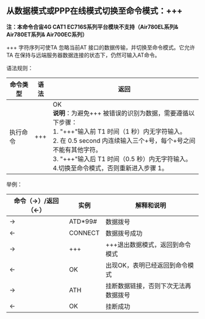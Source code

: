 ## 从数据模式或PPP在线模式切换至命令模式：+++

**注：本命令合宙4G CAT1 EC716S系列平台模块不支持（Air780EL系列& Air780ET系列& Air700EC系列）**

 

+++ 字符序列可使TA 忽略当前AT 接口的数据传输，并切换至命令模式。它允许TA 在保持与远端服务器数据连接的状态下，仍然可输入AT命令。

语法规则：

| 命令类型 | 语法 | 返回                                                         |
| -------- | ---- | ------------------------------------------------------------ |
| 执行命令 | +++  | OK <br>**说明**：为避免+++ 被错误的识别为数据，需要遵循以下步骤：<br>1. "+++"输入前 T1 时间（1 秒）内无字符输入。<br>2. 在 0.5 second 内连续输入三个+号，每个+号之间不能有其他字符。<br>3. "+++"输入后 T1 时间（0.5 秒）内无字符输入。<br>4.切换至命令模式，否则重新进入步骤 1。 |

 

举例：

| 命令（→）/返回（←） | 实例    | 解释和说明                           |
| ------------------- | ------- | ------------------------------------ |
| →                   | ATD*99# | 数据拨号                             |
| ←                   | CONNECT | 数据拨号成功                         |
| →                   | +++     | +++退出数据模式，返回到命令模式      |
| ←                   | OK      | 出现OK，表明已经返回到命令模式       |
| →                   | ATH     | 挂断数据链接，否则下次无法再数据拨号 |
| ←                   | OK      | 挂断成功                             |
